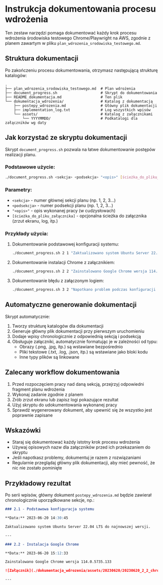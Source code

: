 # Instrukcja dokumentowania procesu wdrożenia

Ten zestaw narzędzi pomaga dokumentować każdy krok procesu wdrożenia środowiska testowego Chrome/Playwright na AWS, zgodnie z planem zawartym w pliku `plan_wdrozenia_srodowiska_testowego.md`.

## Struktura dokumentacji

Po zakończeniu procesu dokumentowania, otrzymasz następującą strukturę katalogów:

```
.
├── plan_wdrozenia_srodowiska_testowego.md  # Plan wdrożenia
├── document_progress.sh                    # Skrypt do dokumentowania
├── README_dokumentacja.md                  # Ten plik
└── dokumentacja_wdrozenia/                 # Katalog z dokumentacją
    ├── postepy_wdrozenia.md                # Główny plik dokumentacji
    ├── implementation_log.txt              # Log wszystkich wpisów
    └── assets/                             # Katalog z załącznikami
        └── YYYYMMDD/                       # Podkatalogi dla załączników wg daty
```

## Jak korzystać ze skryptu dokumentacji

Skrypt `document_progress.sh` pozwala na łatwe dokumentowanie postępów realizacji planu. 

### Podstawowe użycie:

```bash
./document_progress.sh <sekcja> <podsekcja> "<opis>" [ścieżka_do_pliku_załącznika]
```

### Parametry:

- `<sekcja>` - numer głównej sekcji planu (np. 1, 2, 3...)
- `<podsekcja>` - numer podsekcji planu (np. 1, 2, 3...)
- `"<opis>"` - opis wykonanej pracy (w cudzysłowach)
- `[ścieżka_do_pliku_załącznika]` - opcjonalna ścieżka do załącznika (zrzut ekranu, log, itp.)

### Przykłady użycia:

1. Dokumentowanie podstawowej konfiguracji systemu:
   ```bash
   ./document_progress.sh 2 1 "Zaktualizowano system Ubuntu Server 22.04 LTS do najnowszej wersji."
   ```

2. Dokumentowanie instalacji Chrome z załącznikiem:
   ```bash
   ./document_progress.sh 2 2 "Zainstalowano Google Chrome wersja 114.0.5735.133" /tmp/chrome_version.png
   ```

3. Dokumentowanie błędu z załączonym logiem:
   ```bash
   ./document_progress.sh 3 2 "Napotkano problem podczas konfiguracji testów - brak uprawnień do katalogu" /tmp/error.log
   ```

## Automatyczne generowanie dokumentacji

Skrypt automatycznie:

1. Tworzy strukturę katalogów dla dokumentacji
2. Generuje główny plik dokumentacji przy pierwszym uruchomieniu
3. Dodaje wpisy chronologicznie z odpowiednią sekcją i podsekcją
4. Obsługuje załączniki, automatycznie formatując je w zależności od typu:
   - Obrazy (.png, .jpg, itp.) są wstawiane bezpośrednio
   - Pliki tekstowe (.txt, .log, .json, itp.) są wstawiane jako bloki kodu
   - Inne typy plików są linkowane

## Zalecany workflow dokumentowania

1. Przed rozpoczęciem pracy nad daną sekcją, przejrzyj odpowiedni fragment planu wdrożenia
2. Wykonaj zadanie zgodnie z planem
3. Zrób zrzut ekranu lub zapisz logi pokazujące rezultat
4. Użyj skryptu do udokumentowania wykonanej pracy
5. Sprawdź wygenerowany dokument, aby upewnić się że wszystko jest poprawnie zapisane

## Wskazówki

- Staraj się dokumentować każdy istotny krok procesu wdrożenia
- Używaj opisowych nazw dla załączników przed ich przekazaniem do skryptu
- Jeśli napotkasz problemy, dokumentuj je razem z rozwiązaniami
- Regularnie przeglądaj główny plik dokumentacji, aby mieć pewność, że nic nie zostało pominięte

## Przykładowy rezultat

Po serii wpisów, główny dokument `postepy_wdrozenia.md` będzie zawierał chronologicznie uporządkowane sekcje, np.:

```markdown
### 2.1 - Podstawowa konfiguracja systemu

**Data:** 2023-06-20 14:30:45

Zaktualizowano system Ubuntu Server 22.04 LTS do najnowszej wersji.

---

### 2.2 - Instalacja Google Chrome

**Data:** 2023-06-20 15:12:33

Zainstalowano Google Chrome wersja 114.0.5735.133

![Załącznik](./dokumentacja_wdrozenia/assets/20230620/20230620_2_2_chrome_version.png)

---
``` 